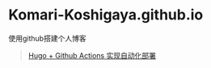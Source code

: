 # Komari-Koshigaya.github.io
使用github搭建个人博客

> [Hugo + Github Actions 实现自动化部署](https://immmmm.com/hugo-github-actions/)